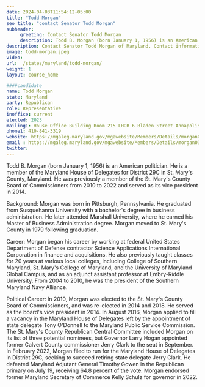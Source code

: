 ```yaml
---
date: 2024-04-03T11:54:12-05:00
title: "Todd Morgan"
seo_title: "contact Senator Todd Morgan"
subheader:
     greeting: Contact Senator Todd Morgan
     description: Todd B. Morgan (born January 1, 1956) is an American politician. He is a member of the Maryland House of Delegates for District 29C in St. Mary's County, Maryland. He was previously a member of the St. Mary's County Board of Commissioners from 2010 to 2022 and served as its vice president in 2014.
description: Contact Senator Todd Morgan of Maryland. Contact information for Todd Morgan includes email address, phone number, and mailing address.
image: todd-morgan.jpeg
video:
url:  /states/maryland/todd-morgan/
weight: 1
layout: course_home

####candidate
name: Todd Morgan
state: Maryland
party: Republican
role: Representative
inoffice: current
elected: 2023
mailing1: House Office Building Room 215 LHOB 6 Bladen Street Annapolis, MD 21401
phone1: 410-841-3319
website: https://mgaleg.maryland.gov/mgawebsite/Members/Details/morgan03/
email : https://mgaleg.maryland.gov/mgawebsite/Members/Details/morgan03/
twitter:
---
```


Todd B. Morgan (born January 1, 1956) is an American politician. He is a member of the Maryland House of Delegates for District 29C in St. Mary's County, Maryland. He was previously a member of the St. Mary's County Board of Commissioners from 2010 to 2022 and served as its vice president in 2014.

Background:
Morgan was born in Pittsburgh, Pennsylvania. He graduated from Susquehanna University with a bachelor's degree in business administration. He later attended Marshall University, where he earned his Master of Business Administration degree. Morgan moved to St. Mary's County in 1979 following graduation.

Career:
Morgan began his career by working at federal United States Department of Defense contractor Science Applications International Corporation in finance and acquisitions. He also previously taught classes for 20 years at various local colleges, including College of Southern Maryland, St. Mary's College of Maryland, and the University of Maryland Global Campus, and as an adjunct assistant professor at Embry-Riddle University. From 2004 to 2010, he was the president of the Southern Maryland Navy Alliance.

Political Career:
In 2010, Morgan was elected to the St. Mary's County Board of Commissioners, and was re-elected in 2014 and 2018. He served as the board's vice president in 2014. In August 2016, Morgan applied to fill a vacancy in the Maryland House of Delegates left by the appointment of state delegate Tony O'Donnell to the Maryland Public Service Commission. The St. Mary's County Republican Central Committee included Morgan on its list of three potential nominees, but Governor Larry Hogan appointed former Calvert County commissioner Jerry Clark to the seat in September. In February 2022, Morgan filed to run for the Maryland House of Delegates in District 29C, seeking to succeed retiring state delegate Jerry Clark. He defeated Maryland Adjutant General Timothy Gowen in the Republican primary on July 19, receiving 64.8 percent of the vote. Morgan endorsed former Maryland Secretary of Commerce Kelly Schulz for governor in 2022.
